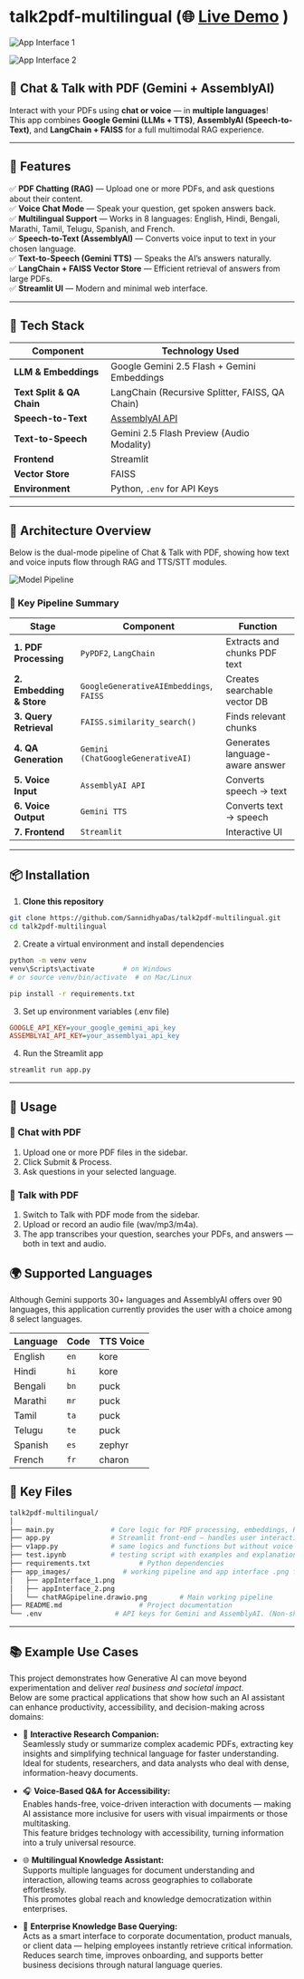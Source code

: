 # talk2pdf-multilingual (🌐 [Live Demo](https://sannidhya-das-talk2pdf-multilingual.streamlit.app/) )

![App Interface 1](https://github.com/SannidhyaDas/talk2pdf-multilingual/blob/main/page_images/appInterface_1.png)    

![App Interface 2](https://github.com/SannidhyaDas/talk2pdf-multilingual/blob/main/page_images/appInterface_2.png)

## 🧠 Chat & Talk with PDF (Gemini + AssemblyAI)

Interact with your PDFs using **chat or voice** — in **multiple languages**!  
This app combines **Google Gemini (LLMs + TTS)**, **AssemblyAI (Speech-to-Text)**, and **LangChain + FAISS** for a full multimodal RAG experience.

---

## 🚀 Features

✅ **PDF Chatting (RAG)** — Upload one or more PDFs, and ask questions about their content.  
✅ **Voice Chat Mode** — Speak your question, get spoken answers back.  
✅ **Multilingual Support** — Works in 8 languages: English, Hindi, Bengali, Marathi, Tamil, Telugu, Spanish, and French.  
✅ **Speech-to-Text (AssemblyAI)** — Converts voice input to text in your chosen language.  
✅ **Text-to-Speech (Gemini TTS)** — Speaks the AI’s answers naturally.  
✅ **LangChain + FAISS Vector Store** — Efficient retrieval of answers from large PDFs.  
✅ **Streamlit UI** — Modern and minimal web interface.

---

## 🧩 Tech Stack

| Component | Technology Used |
|------------|----------------|
| **LLM & Embeddings** | Google Gemini 2.5 Flash + Gemini Embeddings |
| **Text Split & QA Chain** | LangChain (Recursive Splitter, FAISS, QA Chain) |
| **Speech-to-Text** | [AssemblyAI API](https://www.assemblyai.com) |
| **Text-to-Speech** | Gemini 2.5 Flash Preview (Audio Modality) |
| **Frontend** | Streamlit |
| **Vector Store** | FAISS |
| **Environment** | Python, `.env` for API Keys |

---

## 🧠 Architecture Overview

Below is the dual-mode pipeline of Chat & Talk with PDF, showing how text and voice inputs flow through RAG and TTS/STT modules.

![Model Pipeline](https://github.com/SannidhyaDas/talk2pdf-multilingual/blob/main/page_images/chatRAG_pipeline.drawio.png)

### 🧾 Key Pipeline Summary

| Stage                    | Component                               | Function                        |
| ------------------------ | --------------------------------------- | ------------------------------- |
| **1. PDF Processing**    | `PyPDF2`, `LangChain`                   | Extracts and chunks PDF text    |
| **2. Embedding & Store** | `GoogleGenerativeAIEmbeddings`, `FAISS` | Creates searchable vector DB    |
| **3. Query Retrieval**   | `FAISS.similarity_search()`             | Finds relevant chunks           |
| **4. QA Generation**     | `Gemini (ChatGoogleGenerativeAI)`       | Generates language-aware answer |
| **5. Voice Input**       | `AssemblyAI API`                        | Converts speech → text          |
| **6. Voice Output**      | `Gemini TTS`                            | Converts text → speech          |
| **7. Frontend**          | `Streamlit`                             | Interactive UI                  |


---
## 📦 Installation

1. **Clone this repository**

```bash
git clone https://github.com/SannidhyaDas/talk2pdf-multilingual.git
cd talk2pdf-multilingual
```
2. Create a virtual environment and install dependencies

```bash
python -m venv venv
venv\Scripts\activate       # on Windows
# or source venv/bin/activate  # on Mac/Linux

pip install -r requirements.txt

```
3. Set up environment variables (.env file)

```ini
GOOGLE_API_KEY=your_google_gemini_api_key
ASSEMBLYAI_API_KEY=your_assemblyai_api_key
```
4. Run the Streamlit app

```bash    
streamlit run app.py
```
---
## 🧾 Usage
### 💬 Chat with PDF

1. Upload one or more PDF files in the sidebar.
2. Click Submit & Process.
3. Ask questions in your selected language.

### 🎤 Talk with PDF

1. Switch to Talk with PDF mode from the sidebar.
2. Upload or record an audio file (wav/mp3/m4a).
3. The app transcribes your question, searches your PDFs, and answers — both in text and audio.

## 🌍 Supported Languages

Although Gemini supports 30+ languages and AssemblyAI offers over 90 languages, this application currently provides the user with a choice among 8 select languages.

| Language | Code | TTS Voice |
| -------- | ---- | --------- |
| English  | `en` | kore      |
| Hindi    | `hi` | kore      |
| Bengali  | `bn` | puck      |
| Marathi  | `mr` | puck      |
| Tamil    | `ta` | puck      |
| Telugu   | `te` | puck      |
| Spanish  | `es` | zephyr    |
| French   | `fr` | charon    |

## 🧰 Key Files
```bash
talk2pdf-multilingual/
│
├── main.py              # Core logic for PDF processing, embeddings, RAG QA chain, Speech-to-Text, and Text-to-Speech.
├── app.py               # Streamlit front-end — handles user interaction and integrates chat & talk modes.
├── v1app.py             # same logics and functions but without voice chat feature. (version 1) 
├── test.ipynb           # testing script with examples and explanations. 
├── requirements.txt            # Python dependencies
├── app_images/             # working pipeline and app interface .png files
│   ├── appInterface_1.png
│   ├── appInterface_2.png
│   └── chatRAGpipeline.drawio.png        # Main working pipeline
├── README.md                   # Project documentation
└── .env                  # API keys for Gemini and AssemblyAI. (Non-shareable/hidden)
```
---
## 📚 Example Use Cases

This project demonstrates how Generative AI can move beyond experimentation and deliver *real business and societal impact*.  
Below are some practical applications that show how such an AI assistant can enhance productivity, accessibility, and decision-making across domains:

- 📄 **Interactive Research Companion:**  
  Seamlessly study or summarize complex academic PDFs, extracting key insights and simplifying technical language for faster understanding.  
  Ideal for students, researchers, and data analysts who deal with dense, information-heavy documents.

- 🎧 **Voice-Based Q&A for Accessibility:**  
  Enables hands-free, voice-driven interaction with documents — making AI assistance more inclusive for users with visual impairments or those multitasking.  
  This feature bridges technology with accessibility, turning information into a truly universal resource.

- 🌐 **Multilingual Knowledge Assistant:**  
  Supports multiple languages for document understanding and interaction, allowing teams across geographies to collaborate effortlessly.  
  This promotes global reach and knowledge democratization within enterprises.

- 🧾 **Enterprise Knowledge Base Querying:**  
  Acts as a smart interface to corporate documentation, product manuals, or client data — helping employees instantly retrieve critical information.  
  Reduces search time, improves onboarding, and supports better business decisions through natural language queries.

